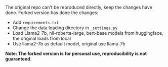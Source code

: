 The original repo can't be reproduced directly, keep the changes have done. Forked version has done the changes:

- Add `requirements.txt`
- Change the data loading directory in `_settings.py`
- Load Llama2-7b, nli-roberta-large, bert-base models from huggingface, the original loads from local
- Use llama2-7b as default model, original use llama-7b

**Note: The forked version is for personal use, reproducibility is not guaranteed.**
